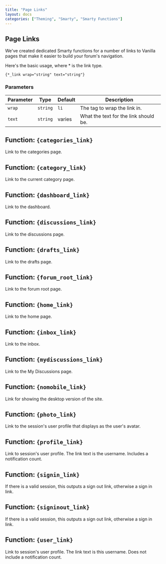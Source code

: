 ```yaml
---
title: "Page Links"
layout: docs
categories: ["Theming", "Smarty", "Smarty Functions"]
---
```


## Page Links

We've created dedicated Smarty functions for a number of links to Vanilla pages that make it easier to build your forum's navigation.

Here's the basic usage, where * is the link type.

```
{*_link wrap="string" text="string"}
```

### Parameters

Parameter | Type      | Default   | Description
---       | ---       | ---       | ---
`wrap`    | `string`  | `li`      | The tag to wrap the link in.
`text`    | `string`  | varies    | What the text for the link should be.

## Function: `{categories_link}`

Link to the categories page.

## Function: `{category_link}`

Link to the current category page.

## Function: `{dashboard_link}`

Link to the dashboard.

## Function: `{discussions_link}`

Link to the discussions page.

## Function: `{drafts_link}`

Link to the drafts page.

## Function: `{forum_root_link}`

Link to the forum root page.

## Function: `{home_link}`

Link to the home page.

## Function: `{inbox_link}`

Link to the inbox.

## Function: `{mydiscussions_link}`

Link to the My Discussions page.

## Function: `{nomobile_link}`

Link for showing the desktop version of the site.

## Function: `{photo_link}`

Link to the session's user profile that displays as the user's avatar.

## Function: `{profile_link}`

Link to session's user profile. The link text is the username. Includes a notification count.

## Function: `{signin_link}`

If there is a valid session, this outputs a sign out link, otherwise a sign in link.

## Function: `{signinout_link}`

If there is a valid session, this outputs a sign out link, otherwise a sign in link.

## Function: `{user_link}`

Link to session's user profile. The link text is this username. Does not include a notification count.
